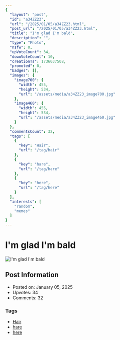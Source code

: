 ```yaml
---
{
  "layout": "post",
  "id": "a34ZZ23",
  "url": "/2025/01/05/a34ZZ23.html",
  "post_url": "/2025/01/05/a34ZZ23.html",
  "title": "I'm glad I'm bald",
  "description": "",
  "type": "Photo",
  "nsfw": 0,
  "upVoteCount": 34,
  "downVoteCount": 10,
  "creationTs": 1736037508,
  "promoted": 0,
  "badges": [],
  "images": {
    "image700": {
      "width": 455,
      "height": 534,
      "url": "/assets/media/a34ZZ23_image700.jpg"
    },
    "image460": {
      "width": 455,
      "height": 534,
      "url": "/assets/media/a34ZZ23_image460.jpg"
    }
  },
  "commentsCount": 32,
  "tags": [
    {
      "key": "Hair",
      "url": "/tag/hair"
    },
    {
      "key": "hare",
      "url": "/tag/hare"
    },
    {
      "key": "here",
      "url": "/tag/here"
    }
  ],
  "interests": [
    "random",
    "memes"
  ]
}
---
```


# I'm glad I'm bald

![I'm glad I'm bald](/assets/media/a34ZZ23_image700.jpg)

## Post Information

- Posted on: January 05, 2025
- Upvotes: 34
- Comments: 32

### Tags

- [Hair](/tag/Hair)
- [hare](/tag/hare)
- [here](/tag/here)

